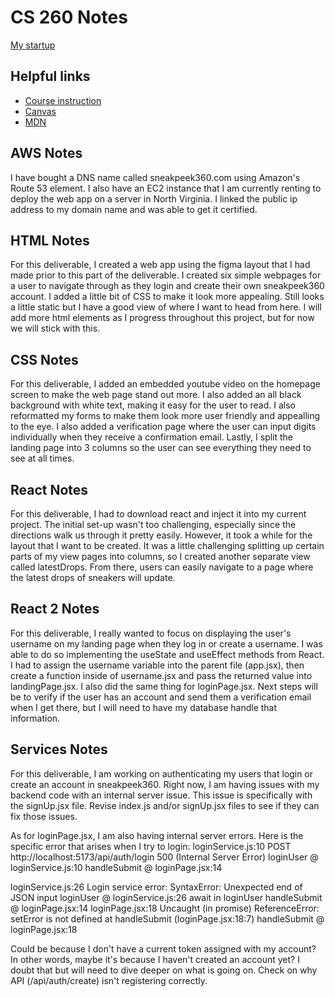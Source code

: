 # CS 260 Notes

[My startup](https://simon.cs260.click)

## Helpful links

- [Course instruction](https://github.com/webprogramming260)
- [Canvas](https://byu.instructure.com)
- [MDN](https://developer.mozilla.org)

## AWS Notes

I have bought a DNS name called sneakpeek360.com using Amazon's Route 53 element. I also have an EC2 instance that I am currently renting to deploy the web app on a server in North Virginia. I linked the public ip address to my domain name and was able to get it certified.

## HTML Notes

For this deliverable, I created a web app using the figma layout that I had made prior to this part of the deliverable. I created six simple webpages for a user to navigate through as they login and create their own sneakpeek360 account. I added a little bit of CSS to make it look more appealing. Still looks a little static but I have a good view of where I want to head from here. I will add more html elements as I progress throughout this project, but for now we will stick with this.

## CSS Notes

For this deliverable, I added an embedded youtube video on the homepage screen to make the web page stand out more. I also added an all black background with white text, making it easy for the user to read. I also reformatted my forms to make them look more user friendly and appealling to the eye. I also added a verification page where the user can input digits individually when they receive a confirmation email. Lastly, I split the landing page into 3 columns so the user can see everything they need to see at all times.

## React Notes

For this deliverable, I had to download react and inject it into my current project. The initial set-up wasn't too challenging, especially since the directions walk us through it pretty easily. However, it took a while for the layout that I want to be created. It was a little challenging splitting up certain parts of my view pages into columns, so I created another separate view called latestDrops. From there, users can easily navigate to a page where the latest drops of sneakers will update.

## React 2 Notes

For this deliverable, I really wanted to focus on displaying the user's username on my landing page when they log in or create a username. I was able to do so implementing the useState and useEffect methods from React. I had to assign the username variable into the parent file (app.jsx), then create a function inside of username.jsx and pass the returned value into landingPage.jsx. I also did the same thing for loginPage.jsx. Next steps will be to verify if the user has an account and send them a verification email when I get there, but I will need to have my database handle that information.

## Services Notes

For this deliverable, I am working on authenticating my users that login or create an account in sneakpeek360. Right now, I am having issues with my backend code with an internal server issue. This issue is specifically with the signUp.jsx file. Revise index.js and/or signUp.jsx files to see if they can fix those issues.

As for loginPage.jsx, I am also having internal server errors. Here is the specific error that arises when I try to login: loginService.js:10
POST http://localhost:5173/api/auth/login 500 (Internal Server Error)
loginUser @ loginService.js:10
handleSubmit @ loginPage.jsx:14

loginService.js:26 Login service error: SyntaxError: Unexpected end of JSON input
loginUser @ loginService.js:26
await in loginUser
handleSubmit @ loginPage.jsx:14
loginPage.jsx:18 Uncaught (in promise) ReferenceError: setError is not defined
at handleSubmit (loginPage.jsx:18:7)
handleSubmit @ loginPage.jsx:18

Could be because I don't have a current token assigned with my account? In other words, maybe it's because I haven't created an account yet? I doubt that but will need to dive deeper on what is going on. Check on why API (/api/auth/create) isn't registering correctly.
